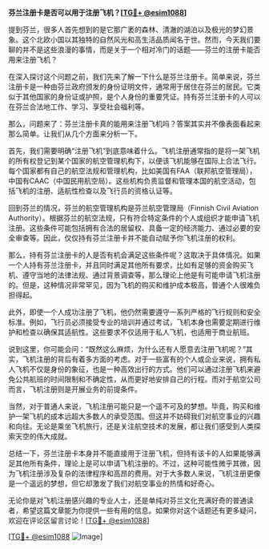 **芬兰注册卡是否可以用于注册飞机？[[TG💪+ @esim1088](https://t.me/s/esim1088)]**

提到芬兰，很多人首先想到的是它那广袤的森林、清澈的湖泊以及极光的梦幻景象。这个北欧小国以其独特的自然风光和高生活品质闻名于世。然而，今天我们要聊的并不是这些浪漫的事情，而是关于一个相对冷门的话题——芬兰的注册卡能否用来注册飞机？

在深入探讨这个问题之前，我们先来了解一下什么是芬兰注册卡。简单来说，芬兰注册卡是一种由芬兰政府颁发的身份证明文件，通常用于居住在芬兰的居民。它类似于其他国家的身份证或护照，是个人身份的重要凭证。持有芬兰注册卡的人可以在芬兰合法地工作、学习、享受社会福利等。

那么，问题来了：芬兰注册卡真的能用来注册飞机吗？答案其实并不像表面看起来那么简单。让我们从几个方面来分析一下。

首先，我们需要明确“注册飞机”到底意味着什么。飞机注册通常指的是将一架飞机的所有权登记到某个国家的航空管理机构下，以便该飞机能够在国际上合法飞行。每个国家都有自己的航空法规和管理机构，比如美国有FAA（联邦航空管理局），中国有CAAC（中国民用航空局）。这些机构负责监督和管理本国的航空活动，包括飞机的注册、适航性检查以及飞行员的资格认证等。

回到芬兰的情况，芬兰的航空管理机构是芬兰航空管理局（Finnish Civil Aviation Authority）。根据芬兰的航空法规，只有符合特定条件的个人或组织才能申请飞机注册。这些条件可能包括拥有合法的居留权、具备一定的经济能力、通过必要的安全审查等。因此，仅仅持有芬兰注册卡并不能自动赋予你飞机注册的权利。

那么，持有芬兰注册卡的人是否有机会满足这些条件呢？这取决于具体情况。如果一个人持有芬兰注册卡，并且同时满足其他所有要求，比如有足够的资金购买飞机、遵守当地的法律法规、通过背景调查等，那么理论上他是有可能申请飞机注册的。但是，这种情况非常罕见，因为飞机的购买和维护成本极高，普通个人很难负担得起。

此外，即使一个人成功注册了飞机，他仍然需要遵守一系列严格的飞行规则和安全标准。例如，飞行员必须接受专业的培训并通过考试，飞机本身也需要定期进行维护和检查以确保其适航性。这些要求不仅适用于私人飞机，也适用于商业航班。

说到这里，你可能会问：“既然这么麻烦，为什么还有人愿意去注册飞机呢？”其实，飞机注册的背后有着多方面的考虑。对于一些富有的个人或企业来说，拥有私人飞机不仅是身份的象征，也是一种高效出行的方式。他们可以通过注册飞机来避免公共航班的时间限制和不确定性，从而更好地安排自己的行程。而对于航空公司而言，飞机注册则是开展业务的前提条件。

当然，对于普通人来说，飞机注册可能只是一个遥不可及的梦想。毕竟，购买和维护一架飞机的成本远超大多数人的承受范围。但这并不妨碍我们对航空事业的兴趣和向往。无论是乘坐飞机旅行，还是关注航空技术的发展，都让我们感受到人类探索天空的伟大成就。

总结一下，芬兰注册卡本身并不能直接用于注册飞机，但持有该卡的人如果能够满足其他所有条件，理论上是可以申请飞机注册的。不过，这种可能性微乎其微，因为飞机注册涉及复杂的法律程序和高昂的费用。对于大多数人来说，飞机注册更像是一个遥远的梦想，但它却激发了我们对航空事业的热情和好奇心。

无论你是对飞机注册感兴趣的专业人士，还是单纯对芬兰文化充满好奇的普通读者，希望这篇文章能为你提供一些有用的信息。如果你对这个话题还有更多疑问，欢迎在评论区留言讨论！[[TG💪+ @esim1088](https://t.me/s/esim1088)]

[[TG💪+ @esim1088](https://t.me/s/esim1088) ![Image](https://i.postimg.cc/4NQfJmqS/Snipaste-2025-05-13-00-14-12.png)]